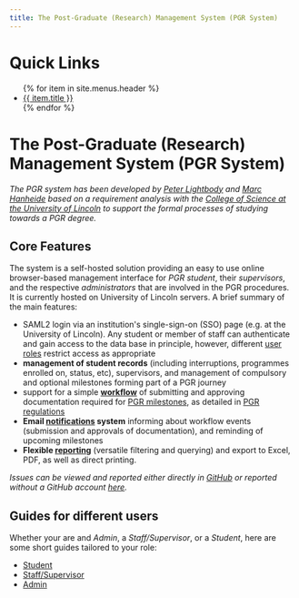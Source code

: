 ```yaml
---
title: The Post-Graduate (Research) Management System (PGR System)
---
```



# Quick Links

<ul>
{% for item in site.menus.header %}
  <li class="menu-item-{{ loop.index }}">
    <a href="{{ item.url }}" title="Go to {{ item.title }}">{{ item.title }}</a>
  </li>
{% endfor %}
</ul>


# The Post-Graduate (Research) Management System (PGR System)

_The PGR system has been developed by [Peter Lightbody](https://github.com/pet1330) and [Marc Hanheide](https://github.com/marc-hanheide) based on a requirement analysis with the [College of Science at the University of Lincoln](https://www.lincoln.ac.uk/home/collegeofscience/) to support the formal processes of studying towards a PGR degree._

## Core Features

The system is a self-hosted solution providing an easy to use online browser-based management interface for _PGR student_, their _supervisors_, and the respective _administrators_ that are involved in the PGR procedures. It is currently hosted on University of Lincoln servers. A brief summary of the main features:

* SAML2 login via an institution's single-sign-on (SSO) page (e.g. at the University of Lincoln). Any student or member of staff can authenticate and gain access to the data base in principle, however, different [user roles](roles) restrict access as appropriate
* **management of student records** (including interruptions, programmes enrolled on, status, etc), supervisors, and management of compulsory and optional milestones forming part of a PGR journey
* support for a simple **[workflow](workflow)** of submitting and approving documentation required for [PGR milestones](milestone), as detailed in [PGR regulations](http://secretariat.blogs.lincoln.ac.uk/university-regulations/)
* **Email [notifications](notification) system** informing about workflow events (submission and approvals of documentation), and reminding of upcoming milestones
* **Flexible [reporting](reporting)** (versatile filtering and querying) and export to Excel, PDF, as well as direct printing.

_Issues can be viewed and reported either directly in [GitHub](https://github.com/lcas/pgr_system/issues) or reported without a GitHub account [here](https://gitreports.com/issue/LCAS/pgr_system/)._


## Guides for different users

Whether your are and _Admin_, a _Staff/Supervisor_, or a _Student_, here are some short guides tailored to your role:
* [Student](student)
* [Staff/Supervisor](staff)
* [Admin](admin)

